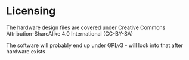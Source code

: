 # Licensing

The hardware design files are covered under Creative Commons Attribution-ShareAlike 4.0 International (CC-BY-SA)

The software will probably end up under GPLv3 - will look into that after hardware exists
